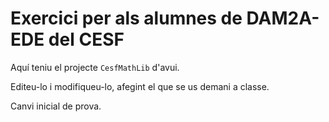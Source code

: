 # Exercici per als alumnes de DAM2A-EDE del CESF

Aquí teniu el projecte `CesfMathLib` d'avui. 

Editeu-lo i modifiqueu-lo, afegint el que se us demani a classe.

Canvi inicial de prova.

